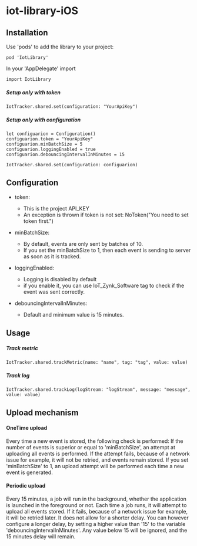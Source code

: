 # iot-library-iOS


## Installation
Use 'pods' to add the library to your project:
```
pod 'IotLibrary'
```
In your 'AppDelegate' import
```
import IotLibrary
```

##### Setup only with token
```
IotTracker.shared.set(configuration: "YourApiKey")
```

##### Setup only with configuration
```
let configuarion = Configuration()
configuarion.token = "YourApiKey"
configuarion.minBatchSize = 5
configuarion.loggingEnabled = true
configuarion.debouncingIntervalInMinutes = 15

IotTracker.shared.set(configuration: configuarion)
```

## Configuration
- token:
  * This is the project API_KEY
  * An exception is thrown if token is not set: NoToken("You need to set token first.")

- minBatchSize:
  * By default, events are only sent by batches of 10.
  * If you set the minBatchSize to 1, then each event is sending to server as soon as it is tracked.

- loggingEnabled:
  * Logging is disabled by default
  * if you enable it, you can use IoT_Zynk_Software tag to check if the event was sent correctly.

- debouncingIntervalInMinutes:
  * Default and minimum value is 15 minutes.

## Usage
##### Track metric
```
IotTracker.shared.trackMetric(name: "name", tag: "tag", value: value)
```

##### Track log
```
IotTracker.shared.trackLog(logStream: "logStream", message: "message", value: value)
```

## Upload mechanism

#### OneTime upload
Every time a new event is stored, the following check is performed:
If the number of events is superior or equal to 'minBatchSize', an attempt at uploading all events is performed. If the attempt fails, because of a network issue for example, it will not be retried, and events remain stored. If you set 'minBatchSize' to  1, an upload attempt will be performed each time a new event is generated.

#### Periodic upload
Every 15 minutes, a job will run in the background, whether the application is launched in the foreground or not. Each time a job runs, it will attempt to upload all events stored. If it fails, because of a network issue for example, it will be retried later. It does not allow for a shorter delay. You can however configure a longer delay, by setting a higher value than '15' to the variable 'debouncingIntervalInMinutes'. Any value below 15 will be ignored, and the 15 minutes delay will remain.
